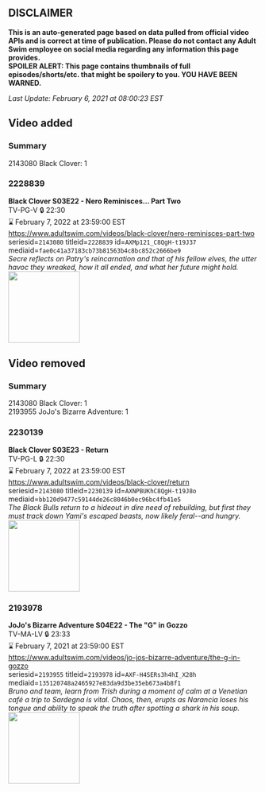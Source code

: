 ## DISCLAIMER
**This is an auto-generated page based on data pulled from official video APIs and is correct at time of publication. Please do not contact any Adult Swim employee on social media regarding any information this page provides.**  
**SPOILER ALERT: This page contains thumbnails of full episodes/shorts/etc. that might be spoilery to you. YOU HAVE BEEN WARNED.**  

_Last Update: February 6, 2021 at 08:00:23 EST_
## Video added
### Summary
2143080 Black Clover: 1  
### 2228839
**Black Clover S03E22 - Nero Reminisces... Part Two**  
TV-PG-V 🔒 22:30  
⌛ February 7, 2022 at 23:59:00 EST  
https://www.adultswim.com/videos/black-clover/nero-reminisces-part-two  
seriesid=`2143080` titleid=`2228839` id=`AXMp121_C8QgH-t19J37` mediaid=`fae0c41a37183cb73b81563b4c8bc852c2666be9`  
_Secre reflects on Patry's reincarnation and that of his fellow elves, the utter havoc they wreaked, how it all ended, and what her future might hold._  
<a href="https://media.cdn.adultswim.com/uploads/20200709/thumbnails/2_20791046435-BlackClover_124.jpg"><img src="https://media.cdn.adultswim.com/uploads/20200709/thumbnails/2_20791046435-BlackClover_124.jpg" height="144px" /></a>
## Video removed
### Summary
2143080 Black Clover: 1  
2193955 JoJo's Bizarre Adventure: 1  
### 2230139
**Black Clover S03E23 - Return**  
TV-PG-L 🔒 22:30  
⌛ February 7, 2022 at 23:59:00 EST  
https://www.adultswim.com/videos/black-clover/return  
seriesid=`2143080` titleid=`2230139` id=`AXNPBUKhC8QgH-t19J8o` mediaid=`bb120d9477c59144de26c8046b0ec96bc4fb41e5`  
_The Black Bulls return to a hideout in dire need of rebuilding, but first they must track down Yami's escaped beasts, now likely feral--and hungry._  
<a href="https://media.cdn.adultswim.com/uploads/20200717/thumbnails/2_20717138423-BlackClover_125.jpg"><img src="https://media.cdn.adultswim.com/uploads/20200717/thumbnails/2_20717138423-BlackClover_125.jpg" height="144px" /></a>
### 2193978
**JoJo's Bizarre Adventure S04E22 - The "G" in Gozzo**  
TV-MA-LV 🔒 23:33  
⌛ February 7, 2021 at 23:59:00 EST  
https://www.adultswim.com/videos/jo-jos-bizarre-adventure/the-g-in-gozzo  
seriesid=`2193955` titleid=`2193978` id=`AXF-H4SERs3h4hI_X28h` mediaid=`135120748a2465927e83da9d3be35eb673a4b8f1`  
_Bruno and team, learn from Trish during a moment of calm at a Venetian café a trip to Sardegna is vital. Chaos, then, erupts as Narancia loses his tongue and ability to speak the truth after spotting a shark in his soup._  
<a href="https://media.cdn.adultswim.com/uploads/20200415/thumbnails/2_20415955231-jojo_goldenwind_022.jpg"><img src="https://media.cdn.adultswim.com/uploads/20200415/thumbnails/2_20415955231-jojo_goldenwind_022.jpg" height="144px" /></a>
